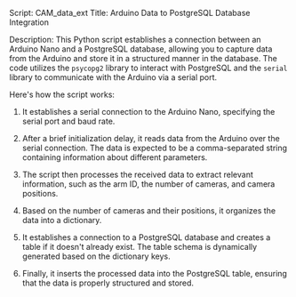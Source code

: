 Script: CAM_data_ext
Title: Arduino Data to PostgreSQL Database Integration

Description:
This Python script establishes a connection between an Arduino Nano and a PostgreSQL database, allowing you to capture data from the Arduino and store it in a structured manner in the database. The code utilizes the `psycopg2` library to interact with PostgreSQL and the `serial` library to communicate with the Arduino via a serial port.

Here's how the script works:

1. It establishes a serial connection to the Arduino Nano, specifying the serial port and baud rate.

2. After a brief initialization delay, it reads data from the Arduino over the serial connection. The data is expected to be a comma-separated string containing information about different parameters.

3. The script then processes the received data to extract relevant information, such as the arm ID, the number of cameras, and camera positions.

4. Based on the number of cameras and their positions, it organizes the data into a dictionary.

5. It establishes a connection to a PostgreSQL database and creates a table if it doesn't already exist. The table schema is dynamically generated based on the dictionary keys.

6. Finally, it inserts the processed data into the PostgreSQL table, ensuring that the data is properly structured and stored.
